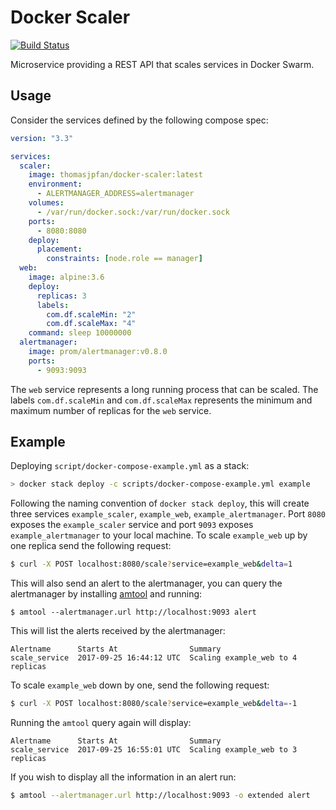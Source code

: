 # Docker Scaler

[![Build Status](https://travis-ci.org/thomasjpfan/docker-scaler.svg?branch=master)](https://travis-ci.org/thomasjpfan/docker-scaler)

Microservice providing a REST API that scales services in Docker Swarm.

## Usage

Consider the services defined by the following compose spec:

```yml
version: "3.3"

services:
  scaler:
    image: thomasjpfan/docker-scaler:latest
    environment:
      - ALERTMANAGER_ADDRESS=alertmanager
    volumes:
      - /var/run/docker.sock:/var/run/docker.sock
    ports:
      - 8080:8080
    deploy:
      placement:
        constraints: [node.role == manager]
  web:
    image: alpine:3.6
    deploy:
      replicas: 3
      labels:
        com.df.scaleMin: "2"
        com.df.scaleMax: "4"
    command: sleep 10000000
  alertmanager:
    image: prom/alertmanager:v0.8.0
    ports:
      - 9093:9093

```

The `web` service represents a long running process that can be scaled. The labels `com.df.scaleMin`
and `com.df.scaleMax` represents the minimum and maximum number of replicas for the `web` service.

## Example

Deploying `script/docker-compose-example.yml` as a stack:
```bash
> docker stack deploy -c scripts/docker-compose-example.yml example
```
Following the naming convention of `docker stack deploy`, this will create three services `example_scaler`, `example_web`, `example_alertmanager`. Port `8080` exposes the `example_scaler` service and port `9093` exposes `example_alertmanager` to your local machine. To scale `example_web` up by one replica send the following request:
```bash
$ curl -X POST localhost:8080/scale?service=example_web&delta=1
```
This will also send an alert to the alertmanager, you can query the alertmanager by installing [amtool](https://github.com/prometheus/alertmanager) and running:
```
$ amtool --alertmanager.url http://localhost:9093 alert
```
This will list the alerts received by the alertmanager:
```
Alertname      Starts At                Summary
scale_service  2017-09-25 16:44:12 UTC  Scaling example_web to 4 replicas
```
To scale `example_web` down by one, send the following request:
```bash
$ curl -X POST localhost:8080/scale?service=example_web&delta=-1
```
Running the `amtool` query again will display:
```
Alertname      Starts At                Summary
scale_service  2017-09-25 16:55:01 UTC  Scaling example_web to 3 replicas
```
If you wish to display all the information in an alert run:
```bash
$ amtool --alertmanager.url http://localhost:9093 -o extended alert
```
